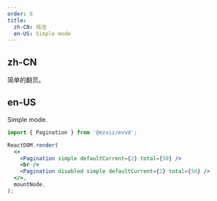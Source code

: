 ```yaml
---
order: 6
title:
  zh-CN: 简洁
  en-US: Simple mode
---
```


## zh-CN

简单的翻页。

## en-US

Simple mode.

```jsx
import { Pagination } from '@ezviz/evvd';

ReactDOM.render(
  <>
    <Pagination simple defaultCurrent={2} total={50} />
    <br />
    <Pagination disabled simple defaultCurrent={2} total={50} />
  </>,
  mountNode,
);
```
